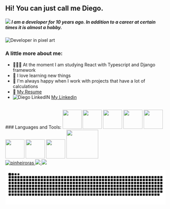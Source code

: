 ## Hi! You can just call me Diego.
##### <img src="https://media.giphy.com/media/WUlplcMpOCEmTGBtBW/giphy.gif" width="30"> I am a developer for 10 years ago. In addition to a career at certain times it is almost a hobby.

![Developer in pixel art](https://camo.githubusercontent.com/deb3dfb62bf6c11cdb41b1a4ddf18cd2f73fc01b2b05b6f17955ca6b4e31cb5a/68747470733a2f2f6d69722d73332d63646e2d63662e626568616e63652e6e65742f70726f6a6563745f6d6f64756c65732f66732f32326232323238373630323532332e356462643239303831353631642e676966)

### A little more about me:

- 👨🏽‍💻 At the moment I am studying React with Typescript and Django framework
- 🌱 I love learning new things
- 💬 I'm always happy when I work with projects that have a lot of calculations
- 📝 [My Resume](https://drive.google.com/file/d/1NlNqf2YD0LIfKB6MqpTBb7DnAGcYzt-P/view)
- <img alt="Diego LinkedIN" width="22px" src="https://raw.githubusercontent.com/peterthehan/peterthehan/master/assets/linkedin.svg" /> [My Linkedin](https://www.linkedin.com/in/diego-masin-dev/)
<br>
### Languages and Tools:
<img src="https://cdn.jsdelivr.net/gh/devicons/devicon/icons/python/python-original-wordmark.svg" width="60" height="60"/> <img src="https://cdn.jsdelivr.net/gh/devicons/devicon/icons/javascript/javascript-original.svg" width="60" height="60"/> <img src="https://cdn.jsdelivr.net/gh/devicons/devicon/icons/typescript/typescript-original.svg" width="60" height="60"/> <img src="https://cdn.jsdelivr.net/gh/devicons/devicon/icons/html5/html5-original-wordmark.svg" width="60" height="60"/> <img src="https://cdn.jsdelivr.net/gh/devicons/devicon/icons/css3/css3-original-wordmark.svg" width="60" height="60"/> <img src="https://cdn.jsdelivr.net/gh/devicons/devicon/icons/react/react-original-wordmark.svg" width="60" height="60"/> <img src="https://cdn.jsdelivr.net/gh/devicons/devicon/icons/nextjs/nextjs-original-wordmark.svg" width="60" height="60"/> <img src="https://cdn.jsdelivr.net/gh/devicons/devicon/icons/docker/docker-original-wordmark.svg" width="60" height="60"/> <img src="https://webme.ie/wp-content/uploads/2019/08/How-to-run-a-python-django-app-in-docker.png" width="100" height="90"/>

<div>
<a href="https://github.com/seu-usuário-aqui">
<img height="140em" src="https://github-readme-streak-stats.herokuapp.com/?user=pinheiroras&theme=onedark" alt="pinheiroras" />
<img height="140em" src="https://github-readme-stats.vercel.app/api/top-langs/?username=pinheiroras&layout=compact&langs_count=7&theme=dracula"/>
<img height="140em" src="https://github-readme-stats.vercel.app/api?username=pinheiroras&show_icons=true&theme=dracula&include_all_commits=true&count_private=true"/>
</div>
<div align="center">

![](https://github.com/Platane/snk/raw/output/github-contribution-grid-snake.svg)
  
</div>
